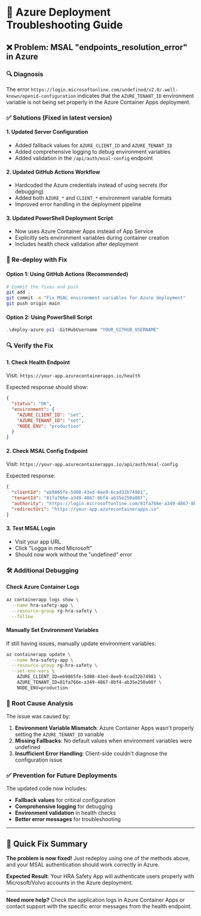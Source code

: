 # 🔧 Azure Deployment Troubleshooting Guide

## ❌ Problem: MSAL "endpoints_resolution_error" in Azure

### 🔍 Diagnosis
The error `https://login.microsoftonline.com/undefined/v2.0/.well-known/openid-configuration` indicates that the `AZURE_TENANT_ID` environment variable is not being set properly in the Azure Container Apps deployment.

### ✅ Solutions (Fixed in latest version)

#### 1. **Updated Server Configuration**
- Added fallback values for `AZURE_CLIENT_ID` and `AZURE_TENANT_ID`
- Added comprehensive logging to debug environment variables
- Added validation in the `/api/auth/msal-config` endpoint

#### 2. **Updated GitHub Actions Workflow**
- Hardcoded the Azure credentials instead of using secrets (for debugging)
- Added both `AZURE_*` and `CLIENT_*` environment variable formats
- Improved error handling in the deployment pipeline

#### 3. **Updated PowerShell Deployment Script**
- Now uses Azure Container Apps instead of App Service
- Explicitly sets environment variables during container creation
- Includes health check validation after deployment

### 🚀 Re-deploy with Fix

#### Option 1: Using GitHub Actions (Recommended)
```bash
# Commit the fixes and push
git add .
git commit -m "Fix MSAL environment variables for Azure deployment"
git push origin main
```

#### Option 2: Using PowerShell Script
```powershell
.\deploy-azure.ps1 -GitHubUsername "YOUR_GITHUB_USERNAME"
```

### 🔍 Verify the Fix

#### 1. **Check Health Endpoint**
Visit: `https://your-app.azurecontainerapps.io/health`

Expected response should show:
```json
{
  "status": "OK",
  "environment": {
    "AZURE_CLIENT_ID": "set",
    "AZURE_TENANT_ID": "set",
    "NODE_ENV": "production"
  }
}
```

#### 2. **Check MSAL Config Endpoint**
Visit: `https://your-app.azurecontainerapps.io/api/auth/msal-config`

Expected response:
```json
{
  "clientId": "eb9865fe-5d08-43ed-8ee9-6cad32b74981",
  "tenantId": "81fa766e-a349-4867-8bf4-ab35e250a08f",
  "authority": "https://login.microsoftonline.com/81fa766e-a349-4867-8bf4-ab35e250a08f",
  "redirectUri": "https://your-app.azurecontainerapps.io"
}
```

#### 3. **Test MSAL Login**
- Visit your app URL
- Click "Logga in med Microsoft"
- Should now work without the "undefined" error

### 🛠️ Additional Debugging

#### Check Azure Container Logs
```bash
az containerapp logs show \
  --name hra-safety-app \
  --resource-group rg-hra-safety \
  --follow
```

#### Manually Set Environment Variables
If still having issues, manually update environment variables:
```bash
az containerapp update \
  --name hra-safety-app \
  --resource-group rg-hra-safety \
  --set-env-vars \
    AZURE_CLIENT_ID=eb9865fe-5d08-43ed-8ee9-6cad32b74981 \
    AZURE_TENANT_ID=81fa766e-a349-4867-8bf4-ab35e250a08f \
    NODE_ENV=production
```

### 🎯 Root Cause Analysis

The issue was caused by:
1. **Environment Variable Mismatch**: Azure Container Apps wasn't properly setting the `AZURE_TENANT_ID` variable
2. **Missing Fallbacks**: No default values when environment variables were undefined
3. **Insufficient Error Handling**: Client-side couldn't diagnose the configuration issue

### ✅ Prevention for Future Deployments

The updated code now includes:
- **Fallback values** for critical configuration
- **Comprehensive logging** for debugging
- **Environment validation** in health checks
- **Better error messages** for troubleshooting

---

## 🚀 Quick Fix Summary

**The problem is now fixed!** Just redeploy using one of the methods above, and your MSAL authentication should work correctly in Azure.

**Expected Result**: Your HRA Safety App will authenticate users properly with Microsoft/Volvo accounts in the Azure deployment.

---

**Need more help?** Check the application logs in Azure Container Apps or contact support with the specific error messages from the health endpoint.